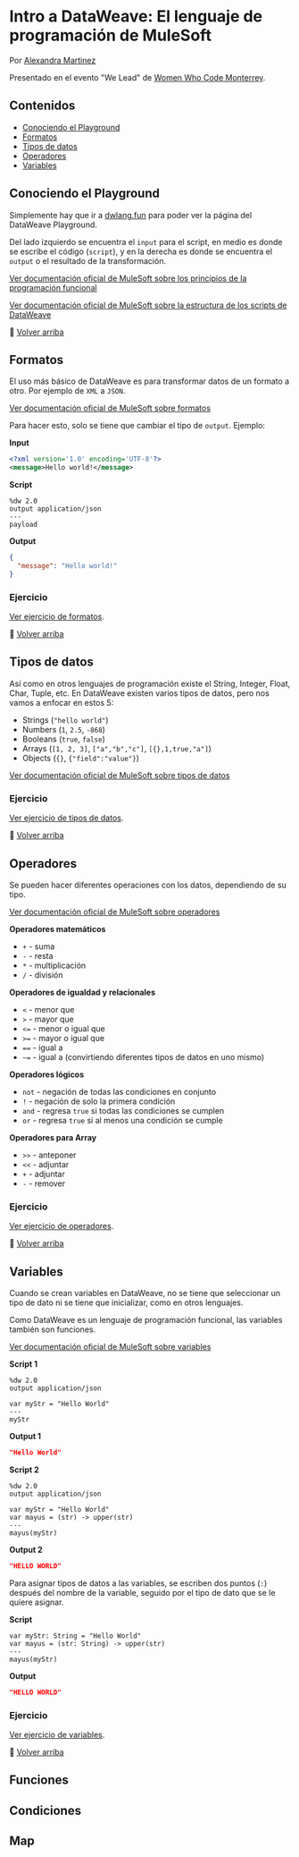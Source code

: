 
# Intro a DataWeave: El lenguaje de programación de MuleSoft

Por [Alexandra Martinez](www.alexandramartinez.world)

Presentado en el evento "We Lead" de [Women Who Code Monterrey](https://www.meetup.com/Women-Who-Code-Monterrey).


## Contenidos

- [Conociendo el Playground](#conociendo-el-playground)
- [Formatos](#formatos)
- [Tipos de datos](#tipos-de-datos)
- [Operadores](#operadores)
- [Variables](#variables)


## Conociendo el Playground

Simplemente hay que ir a [dwlang.fun](https://dwlang.fun/) para poder ver la página del DataWeave Playground.

Del lado izquierdo se encuentra el `input` para el script, en medio es donde se escribe el código (`script`), y en la derecha es donde se encuentra el `output` o el resultado de la transformación.

[Ver documentación oficial de MuleSoft sobre los principios de la programación funcional](https://docs.mulesoft.com/mule-runtime/4.3/dataweave-language-guide#functional-programming-principles)

[Ver documentación oficial de MuleSoft sobre la estructura de los scripts de DataWeave](https://docs.mulesoft.com/mule-runtime/4.3/dataweave-language-introduction)

:arrow_up_small: [Volver arriba](#intro-a-dataweave-el-lenguaje-de-programación-de-mulesoft)


## Formatos

El uso más básico de DataWeave es para transformar datos de un formato a otro. Por ejemplo de `XML` a `JSON`.

[Ver documentación oficial de MuleSoft sobre formatos](https://docs.mulesoft.com/mule-runtime/4.3/dataweave-formats)

Para hacer esto, solo se tiene que cambiar el tipo de `output`. Ejemplo:

**Input**
```xml
<?xml version='1.0' encoding='UTF-8'?>
<message>Hello world!</message>
```
**Script**
```dataweave
%dw 2.0
output application/json
---
payload
```
**Output**
```json
{
  "message": "Hello world!"
}
```

### Ejercicio

[Ver ejercicio de formatos](ejercicios/ej-01-formatos.md).

:arrow_up_small: [Volver arriba](#intro-a-dataweave-el-lenguaje-de-programación-de-mulesoft)


## Tipos de datos

Así como en otros lenguajes de programación existe el String, Integer, Float, Char, Tuple, etc. En DataWeave existen varios tipos de datos, pero nos vamos a enfocar en estos 5:
* Strings (`"hello world"`)
* Numbers (`1`, `2.5`, `-868`)
* Booleans (`true`, `false`)
* Arrays (`[1, 2, 3]`, `["a","b","c"]`, `[{},1,true,"a"]`)
* Objects (`{}`, `{"field":"value"}`)

[Ver documentación oficial de MuleSoft sobre tipos de datos](https://docs.mulesoft.com/mule-runtime/4.3/dataweave-types)

### Ejercicio

[Ver ejercicio de tipos de datos](ejercicios/ej-02-tipos-datos.md).

:arrow_up_small: [Volver arriba](#intro-a-dataweave-el-lenguaje-de-programación-de-mulesoft)


## Operadores 

Se pueden hacer diferentes operaciones con los datos, dependiendo de su tipo. 

[Ver documentación oficial de MuleSoft sobre operadores](https://docs.mulesoft.com/mule-runtime/4.3/dw-operators)

**Operadores matemáticos**
* `+` - suma
* `-` - resta
* `*` - multiplicación
* `/` - división

**Operadores de igualdad y relacionales**
* `<` - menor que
* `>` - mayor que
* `<=` - menor o igual que
* `>=` - mayor o igual que
* `==` - igual a
* `~=` - igual a (convirtiendo diferentes tipos de datos en uno mismo)

**Operadores lógicos**
* `not` - negación de todas las condiciones en conjunto
* `!` - negación de solo la primera condición
* `and` - regresa `true` si todas las condiciones se cumplen
* `or` - regresa `true` si al menos una condición se cumple

**Operadores para Array**
* `>>` - anteponer
* `<<` - adjuntar
* `+` - adjuntar
* `-` - remover 

### Ejercicio

[Ver ejercicio de operadores](ejercicios/ej-03-operadores.md).

:arrow_up_small: [Volver arriba](#intro-a-dataweave-el-lenguaje-de-programación-de-mulesoft)


## Variables

Cuando se crean variables en DataWeave, no se tiene que seleccionar un tipo de dato ni se tiene que inicializar, como en otros lenguajes. 

Como DataWeave es un lenguaje de programación funcional, las variables también son funciones.

[Ver documentación oficial de MuleSoft sobre variables](https://docs.mulesoft.com/mule-runtime/4.3/dataweave-variables)

**Script 1**
```dataweave
%dw 2.0
output application/json

var myStr = "Hello World"
---
myStr
```
**Output 1**
```json
"Hello World"
```

**Script 2**
```dataweave
%dw 2.0
output application/json

var myStr = "Hello World"
var mayus = (str) -> upper(str)
---
mayus(myStr)
```
**Output 2**
```json
"HELLO WORLD"
```

Para asignar tipos de datos a las variables, se escriben dos puntos (`:`) después del nombre de la variable, seguido por el tipo de dato que se le quiere asignar.

**Script**
```dataweave
var myStr: String = "Hello World"
var mayus = (str: String) -> upper(str)
---
mayus(myStr)
```
**Output**
```json
"HELLO WORLD"
```

### Ejercicio

[Ver ejercicio de variables](ejercicios/ej-04-variables.md).

:arrow_up_small: [Volver arriba](#intro-a-dataweave-el-lenguaje-de-programación-de-mulesoft)


## Funciones

## Condiciones

## Map
